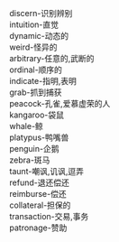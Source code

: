 discern-识别辨别<br>
intuition-直觉<br>
dynamic-动态的<br>
weird-怪异的<br>
arbitrary-任意的,武断的<br>
ordinal-顺序的<br>
indicate-指明,表明<br>
grab-抓到捕获<br>
peacock-孔雀,爱慕虚荣的人<br>
kangaroo-袋鼠<br>
whale-鲸<br>
platypus-鸭嘴兽<br>
penguin-企鹅<br>
zebra-斑马<br>
taunt-嘲讽,讥讽,逗弄<br>
refund-退还偿还<br>
reimburse-偿还<br>
collateral-担保的<br>
transaction-交易,事务<br>
patronage-赞助<br>
<br>
<br>
